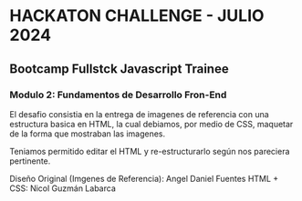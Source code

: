 # HACKATON CHALLENGE - JULIO 2024
## Bootcamp Fullstck Javascript Trainee
### Modulo 2: Fundamentos de Desarrollo Fron-End

El desafio consistia en la entrega de imagenes de referencia con una estructura basica en HTML, la cual debiamos, por medio de CSS, maquetar de la forma que mostraban las imagenes.

Teniamos permitido editar el HTML y re-estructurarlo según nos pareciera pertinente.

Diseño Original (Imgenes de Referencia): Angel Daniel Fuentes
HTML + CSS: Nicol Guzmán Labarca
